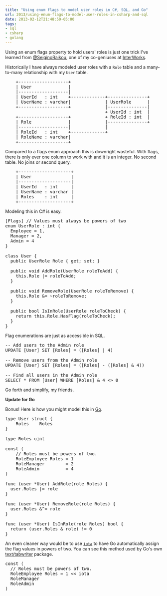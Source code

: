 ```yaml
---
title: "Using enum flags to model user roles in C#, SQL, and Go"
url: 2013/using-enum-flags-to-model-user-roles-in-csharp-and-sql
date: 2013-02-12T21:48:50-05:00
tags:
- sql
- csharp
- golang
---
```


Using an enum flags property to hold users' roles is just one trick
I've learned from [@SeiginoRaikou](https://twitter.com/SeiginoRaikou),
one of my co-geniuses at [InterWorks](https://www.interworks.com/).

Historically I have always modeled user roles with a `Role` table
and a many-to-many relationship with my `User` table.

<pre>    +-------------------+
    | User              |
    |-------------------|
    | UserId   : int    +-------------+---------------+
    | UserName : varchar|             | UserRole      |
    +-------------------+             |---------------|
                                      + UserId : int  |
    +-------------------+             + RoleId : int  |
    | Role              |             |---------------+
    |-------------------|             |
    | RoleId   : int    +-------------+
    | RoleName : varchar|
    +-------------------+</pre>

Compared to a flags enum approach this is downright wasteful.
With flags, there is only ever one column to work with and it is an integer.
No second table. No joins or second query.

<pre>    +--------------------+
    | User               |
    |--------------------|
    | UserId   : int     |
    | UserName : varchar |
    | Roles    : int     |
    +--------------------+</pre>

Modeling this in C# is easy.

<pre data-language="csharp">
[Flags] // Values must always be powers of two
enum UserRole : int {
  Employee = 1,
  Manager = 2,
  Admin = 4
}

class User {
  public UserRole Role { get; set; }
 
  public void AddRole(UserRole roleToAdd) {
    this.Role |= roleToAdd;
  }
 
  public void RemoveRole(UserRole roleToRemove) {
    this.Role &amp;= ~roleToRemove;
  }
  
  public bool IsInRole(UserRole roleToCheck) {
    return this.Role.HasFlag(roleToCheck);
  }
}
</pre>

Flag enumerations are just as accessible in SQL.

<pre data-language="sql">
-- Add users to the Admin role
UPDATE [User] SET [Roles] = ([Roles] | 4)

-- Remove users from the Admin role
UPDATE [User] SET [Roles] = ([Roles] - ([Roles] &amp; 4))

-- Find all users in the Admin role
SELECT * FROM [User] WHERE [Roles] &amp; 4 &lt;&gt; 0
</pre>

Go forth and simplify, my friends.

**Update for Go**

Bonus! Here is how you might model this in [Go](http://www.golang.org).

<pre data-language="golang">
type User struct {
    Roles    Roles
}

type Roles uint

const (
    // Roles must be powers of two.
    RoleEmployee Roles = 1
    RoleManager        = 2
    RoleAdmin          = 4
)

func (user *User) AddRole(role Roles) {
  user.Roles |= role
}

func (user *User) RemoveRole(role Roles) {
  user.Roles &amp;^= role
}

func (user *User) IsInRole(role Roles) bool {
  return (user.Roles &amp; role) != 0
}
</pre>

An even cleaner way would be to use [`iota`](http://golang.org/pkg/builtin/#iota) to have Go automatically assign the flag values in powers of two. You can see this method used by Go's own [text/tabwriter](http://golang.org/pkg/text/tabwriter/#pkg-constants) package.

<pre data-language="golang">
const (
  // Roles must be powers of two.
  RoleEmployee Roles = 1 &lt;&lt; iota
  RoleManager
  RoleAdmin
)
</pre>